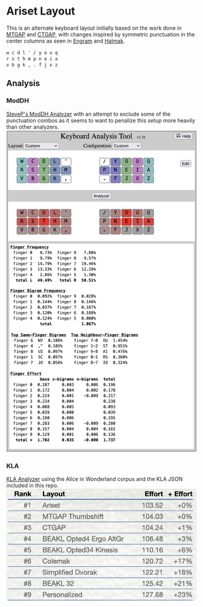 # Ariset Layout

This is an alternate keyboard layout initially based on the work done in [MTGAP](https://mathematicalmulticore.wordpress.com/the-keyboard-layout-project/) and [CTGAP](https://github.com/CTGAP/ctgap-keyboard-layout), with changes inspired by symmetric punctuation in the center columns as seen in [Engram](https://engram.dev/) and [Halmak](https://github.com/MadRabbit/halmak).

```
w c d l ' / y o u q
r s t h m p n e i a
v b g k , . f j x z
```

## Analysis

### ModDH
[SteveP's ModDH Analyzer](https://colemakmods.github.io/mod-dh/analyze.html) with an attempt to exclude some of the punctuation combos as it seems to want to penalize this setup more heavily than other analyzers.
![ModDH Analyzer](ModDH.png)

### KLA
[KLA Analyzer](https://kla.keyboard-design.com) using the Alice in Wonderland corpus and the KLA JSON included in this repo.
![KLA Analyzer](KLA.png)
